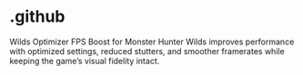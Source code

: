 # .github
Wilds Optimizer FPS Boost for Monster Hunter Wilds improves performance with optimized settings, reduced stutters, and smoother framerates while keeping the game’s visual fidelity intact.

